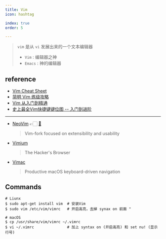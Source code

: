 ```yaml
---
title: Vim
icon: hashtag

index: true
order: 5

---
```


> `vim` 是从 `vi` 发展出来的一个文本编辑器
>
> * `Vim` : 编辑器之神
> * `Emacs` : 神的编辑器

<!-- more -->

## reference

- [Vim Cheat Sheet](https://github.com/rtorr/vim-cheat-sheet)
- [简明 Vim 练级攻略](http://coolshell.cn/articles/5426.html)
- [Vim 从入门到精通](https://github.com/wsdjeg/vim-galore-zh_cn)
- [史上最全Vim快捷键键位图 -- 入门到进阶](http://cenalulu.github.io/linux/all-vim-cheatsheat/) 

------

- [NeoVim](https://neovim.io/) 👉🏻 [🐙](https://github.com/neovim/neovim)
    > Vim-fork focused on extensibility and usability
- [Vimium](https://github.com/philc/vimium) 
    > The Hacker's Browser
- [Vimac](https://github.com/dexterleng/vimac)
    > Productive macOS keyboard-driven navigation

## Commands

  ```shell
  # Liunx
  $ sudo apt-get install vim  # 安装Vim
  $ sudo vim /etc/vim/vimrc   # 开启高亮，去掉 synax on 前面 "

  # macOS
  $ cp /usr/share/vim/vimrc ~/.vimrc
  $ vi ~/.vimrc               # 加上 syntax on (开启高亮) 和 set nu! (显示行号)
  ``` 